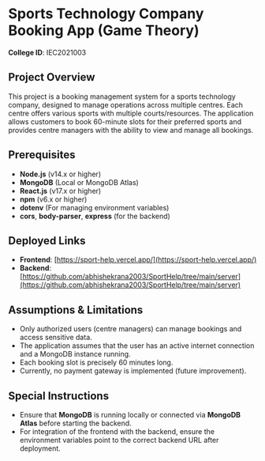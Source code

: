 # Sports Technology Company Booking App (Game Theory)

**College ID**: IEC2021003

## Project Overview

This project is a booking management system for a sports technology company, designed to manage operations across multiple centres. Each centre offers various sports with multiple courts/resources. The application allows customers to book 60-minute slots for their preferred sports and provides centre managers with the ability to view and manage all bookings.

## Prerequisites

- **Node.js** (v14.x or higher)
- **MongoDB** (Local or MongoDB Atlas)
- **React.js** (v17.x or higher)
- **npm** (v6.x or higher)
- **dotenv** (For managing environment variables)
- **cors**, **body-parser**, **express** (for the backend)

## Deployed Links

- **Frontend**: [https://sport-help.vercel.app/](https://sport-help.vercel.app/)
- **Backend**: [https://github.com/abhishekrana2003/SportHelp/tree/main/server](https://github.com/abhishekrana2003/SportHelp/tree/main/server)

## Assumptions & Limitations

- Only authorized users (centre managers) can manage bookings and access sensitive data.
- The application assumes that the user has an active internet connection and a MongoDB instance running.
- Each booking slot is precisely 60 minutes long.
- Currently, no payment gateway is implemented (future improvement).

## Special Instructions

- Ensure that **MongoDB** is running locally or connected via **MongoDB Atlas** before starting the backend.
- For integration of the frontend with the backend, ensure the environment variables point to the correct backend URL after deployment.
